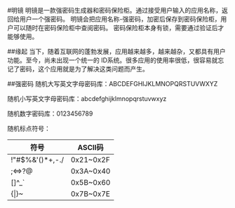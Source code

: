 #明镜
明镜是一款强密码生成器和密码保险柜。通过接受用户输入的应用名称，返回给用户一个强密码。
明镜会把应用名称-强密码，加密后保存到密码保险柜，用户可以随时在密码保险柜中查阅密码。
密码保险柜本身有锁，需要通过验证后才能够使用。

##缘起
当下，随着互联网的蓬勃发展，应用越来越多，越来越杂，又都具有用户功能。至今，尚未出现一个统一的
ID系统。很多应用的使用率很低，很容易就忘记了密码，这个应用就是为了解决这类问题而产生。

##强密码
随机大写英文字母密码库：ABCDEFGHIJKLMNOPQRSTUVWXYZ

随机小写英文字母密码库：abcdefghijklmnopqrstuvwxyz

随机数字密码库：0123456789

随机标点符号：

| 符号 | ASCII码 |
|------|--------|
|!"#$%&'()*+,-./| 0x21~0x2F|
|;<=>?@ | 0x3A~0x40|
|[\]^_` | 0x5B~0x60|
|{&#124;}~| 0x7B~0x7E|

